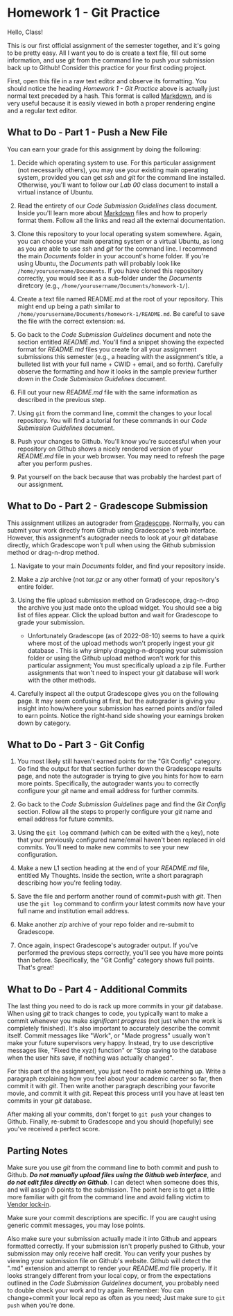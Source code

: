 
# Homework 1 - Git Practice

Hello, Class!

This is our first official assignment of the semester together, and it's going to be pretty easy. All I want you to do is create a text file, fill out some information, and use git from the command line to push your submission back up to Github! Consider this practice for your first coding project.

First, open this file in a raw text editor and observe its formatting. You should notice the heading *Homework 1 - Git Practice* above is actually just normal text preceded by a hash. This format is called [Markdown](https://www.markdownguide.org/), and is very useful because it is easily viewed in both a proper rendering engine and a regular text editor.

## What to Do - Part 1 - Push a New File

You can earn your grade for this assignment by doing the following:

1. Decide which operating system to use. For this particular assignment (not necessarily others), you may use your existing main operating system, provided you can get *ssh* and *git* for the command line installed. Otherwise, you'll want to follow our *Lab 00* class document to install a virtual instance of Ubuntu.

2. Read the entirety of our *Code Submission Guidelines* class document. Inside you'll learn more about [Markdown](https://www.markdownguide.org/) files and how to properly format them. Follow all the links and read all the external documentation.

3. Clone this repository to your local operating system somewhere. Again, you can choose your main operating system or a virtual Ubuntu, as long as you are able to use *ssh* and *git* for the command line. I recommend the main *Documents* folder in your account's home folder. If you're using Ubuntu, the *Documents* path will probably look like `/home/yourusername/Documents`. If you have cloned this repository correctly, you would see it as a sub-folder under the *Documents* diretcory (e.g., `/home/yourusername/Documents/homework-1/`).

4. Create a text file named README.md at the root of your repository. This might end up being a path similar to `/home/yourusername/Documents/homework-1/README.md`. Be careful to save the file with the correct extension: `md`.

5. Go back to the *Code Submission Guidelines* document and note the section entitled *README.md*. You'll find a snippet showing the expected format for *README.md* files you create for all your assignment submissions this semester (e.g., a heading with the assignment's title, a bulleted list with your full name + CWID + email, and so forth). Carefully observe the formatting and how it looks in the sample preview further down in the *Code Submission Guidelines* document.

6. Fill out your new *README.md* file with the same information as described in the previous step.

7. Using `git` from the command line, commit the changes to your local repository. You will find a tutorial for these commands in our *Code Submission Guidelines* document.

8. Push your changes to Github. You'll know you're successful when your repository on Github shows a nicely rendered version of your *README.md* file in your web browser. You may need to refresh the page after you perform pushes.

9. Pat yourself on the back because that was probably the hardest part of our assignment.

## What to Do - Part 2 - Gradescope Submission

This assignment utilizes an autograder from [Gradescope](https://www.gradescope.com/). Normally, you can submit your work directly from Github using Gradescope's web interface. However, this assignment's autograder needs to look at your *git* database directly, which Gradescope won't pull when using the Github submission method or drag-n-drop method.

1. Navigate to your main *Documents* folder, and find your repository inside.

2. Make a *zip* archive (not *tar.gz* or any other format) of your repository's entire folder.

3. Using the file upload submission method on Gradescope, drag-n-drop the archive you just made onto the upload widget. You should see a big list of files appear. Click the upload button and wait for Gradescope to grade your submission.

    * Unfortunately Gradescope (as of 2022-08-10) seems to have a quirk where most of the upload methods won't properly ingest your *git* database . This is why simply dragging-n-dropping your submission folder or using the Github upload method won't work for this particular assignment; You must specifically upload a zip file. Further assignments that won't need to inspect your *git* database will work with the other methods.

4. Carefully inspect all the output Gradescope gives you on the following page. It may seem confusing at first, but the autograder is giving you insight into how/where your submission has earned points and/or failed to earn points. Notice the right-hand side showing your earnings broken down by category.

## What to Do - Part 3 - Git Config

1. You most likely still haven't earned points for the "Git Config" category. Go find the output for that section further down the Gradescope results page, and note the autograder is trying to give you hints for how to earn more points. Specifically, the autograder wants you to correctly configure your *git* name and email address for further commits.

2. Go back to the *Code Submission Guidelines* page and find the *Git Config* section. Follow all the steps to properly configure your *git* name and email address for future commits.

3. Using the `git log` command (which can be exited with the `q` key), note that your previously configured name/email haven't been replaced in old commits. You'll need to make new commits to see your new configuration.

4. Make a new L1 section heading at the end of your *README.md* file, entitled My Thoughts. Inside the section, write a short paragraph describing how you're feeling today.

5. Save the file and perform another round of commit+push with *git*. Then use the `git log` command to confirm your latest commits now have your full name and institution email address.

6. Make another *zip* archive of your repo folder and re-submit to Gradescope.

7. Once again, inspect Gradescope's autograder output. If you've performed the previous steps correctly, you'll see you have more points than before. Specifically, the "Git Config" category shows full points. That's great!

## What to Do - Part 4 - Additional Commits

The last thing you need to do is rack up more commits in your *git* database. When using *git* to track changes to code, you typically want to make a commit whenever you make *significant progress* (not just when the work is completely finished). It's also important to accurately describe the commit itself. Commit messages like "Work", or "Made progress" usually won't make your future supervisors very happy. Instead, try to use descriptive messages like, "Fixed the xyz() function" or "Stop saving to the database when the user hits save, if nothing was actually changed".

For this part of the assignment, you just need to make something up. Write a paragraph explaining how you feel about your academic career so far, then commit it with *git*. Then write another paragraph describing your favorite movie, and commit it with *git*. Repeat this process until you have at least ten commits in your *git* database.

After making all your commits, don't forget to `git push` your changes to Github. Finally, re-submit to Gradescope and you should (hopefully) see you've received a perfect score.

## Parting Notes

Make sure you use *git* from the command line to both commit and push to Github. ***Do not manually upload files using the Github web interface***, and ***do not edit files directly on Github***. I can detect when someone does this, and will assign 0 points to the submission. The point here is to get a little more familiar with git from the command line and avoid falling victim to [Vendor lock-in](https://en.wikipedia.org/wiki/Vendor_lock-in).

Make sure your commit descriptions are specific. If you are caught using generic commit messages, you may lose points.

Also make sure your submission actually made it into Github and appears formatted correctly. If your submission isn't properly pushed to Github, your submission may only receive half credit. You can verify your pushes by viewing your submission file on Github's website. Github will detect the ".md" extension and attempt to render your *README.md* file properly. If it looks strangely different from your local copy, or from the expectations outlined in the *Code Submission Guidelines* document, you probably need to double check your work and try again. Remember: You can change+commit your local repo as often as you need; Just make sure to `git push` when you're done.





